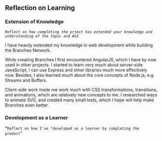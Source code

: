 ## Reflection on Learning

### Extension of Knowledge

*``Reflect on how completing the prject has extended your knowledge and understanding of the topic and AoI``*

I have heavily extended my knowledge in web development while building the Branches Network.

While creating Branches I first encountered AngularJS, which I have by now used in other projects.
I started to learn very much about server-side JavaScript, I can use Express and other libraries much
more effectively now.
Besides, I also learned much about the core concepts of Node.js, e.g. Streams and Buffers.

Client-side work made me work much with CSS transformations, transitions, and animations, which are relatively
new concepts to me. I researched ways to animate SVG, and created many small tests, which I hope will help
make Branches even better.

### Development as a Learner

*``Reflect on how I've "developed as a learner by completing the product``"


